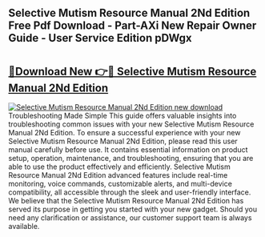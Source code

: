## Selective Mutism Resource Manual 2Nd Edition Free Pdf Download - Part-AXi New Repair Owner Guide - User Service Edition pDWgx

# <h2><a href="http://cf11240.oget.top/?id=Selective+Mutism+Resource+Manual+2Nd+Edition">🔗Download New 👉🔴 Selective Mutism Resource Manual 2Nd Edition</a></h2>

[![Selective Mutism Resource Manual 2Nd Edition new download](https://i.imgur.com/5g1atiW.png)](http://cf11240.oget.top/?id=Selective+Mutism+Resource+Manual+2Nd+Edition)
Troubleshooting Made Simple This guide offers valuable insights into troubleshooting common issues with your new Selective Mutism Resource Manual 2Nd Edition. To ensure a successful experience with your new Selective Mutism Resource Manual 2Nd Edition, please read this user manual carefully before use. It contains essential information on product setup, operation, maintenance, and troubleshooting, ensuring that you are able to use the product effectively and efficiently. Selective Mutism Resource Manual 2Nd Edition advanced features include real-time monitoring, voice commands, customizable alerts, and multi-device compatibility, all accessible through the sleek and user-friendly interface. We believe that the Selective Mutism Resource Manual 2Nd Edition has served its purpose in getting you started with your new gadget. Should you need any clarification or assistance, our customer support team is always available.
